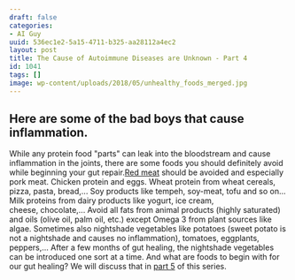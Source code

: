 ```yaml
---
draft: false
categories:
- AI Guy
uuid: 536ec1e2-5a15-4711-b325-aa28112a4ec2
layout: post
title: The Cause of Autoimmune Diseases are Unknown - Part 4
id: 1041
tags: []
image: wp-content/uploads/2018/05/unhealthy_foods_merged.jpg
---
```


## Here are some of the bad boys that cause inflammation.
While any protein food "parts" can leak into the bloodstream and cause inflammation&nbsp;in the joints, there are some foods you should definitely avoid while beginning your gut repair.[Red meat](https://www.cambridge.org/core/journals/british-journal-of-nutrition/article/role-of-meat-in-the-expression-of-rheumatoid-arthritis/1592E7763094E9EB6AF0FCA2A9B807ED) should be avoided and especially pork meat. Chicken protein and eggs. Wheat protein from&nbsp;wheat cereals, pizza,&nbsp;pasta, bread,... Soy products like&nbsp;tempeh, soy-meat, tofu and so on... Milk proteins from dairy products like&nbsp;yogurt,&nbsp;ice cream, cheese,&nbsp;chocolate,... Avoid all fats from animal products (highly saturated) and oils (olive oil, palm oil, etc.) except&nbsp;Omega 3 from plant sources like algae. Sometimes also nightshade vegetables like&nbsp;potatoes (sweet potato is not a nightshade&nbsp;and causes no inflammation), tomatoes, eggplants, peppers,... After a few months of gut healing, the&nbsp;nightshade vegetables can be introduced one sort at a time. And what are foods to begin with for our gut healing? We will discuss that in [part 5](https://factastichealth.com/the-cause-of-autoimmune-diseases-are-unknown-part-5) of this series. &nbsp;